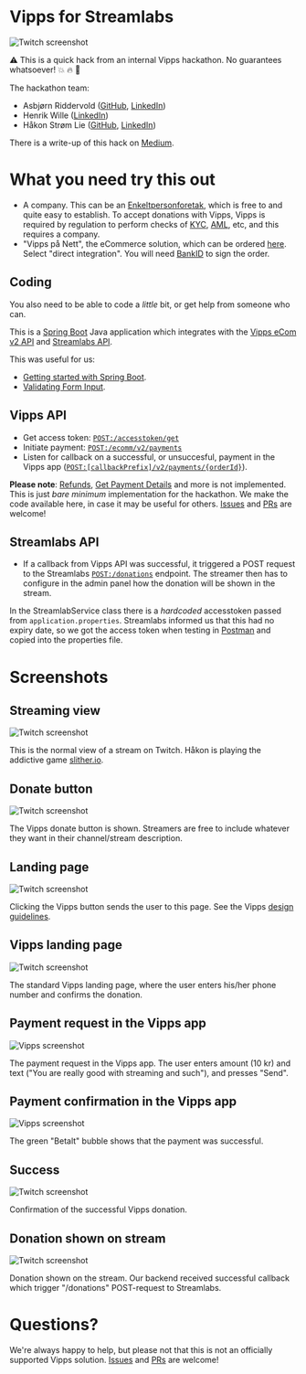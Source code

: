 # Vipps for Streamlabs

![Twitch screenshot](images/1-donate-button.png)

:warning: This is a quick hack from an internal Vipps hackathon. No guarantees whatsoever! :boom: :fire: :shit:

The hackathon team:
* Asbjørn Riddervold ([GitHub](https://github.com/aridder), [LinkedIn](https://www.linkedin.com/in/ariddervold/))
* Henrik Wille ([LinkedIn](https://www.linkedin.com/in/hwille/))
* Håkon Strøm Lie ([GitHub](https://github.com/Hakonslie), [LinkedIn](https://www.linkedin.com/in/hakonslie/))

There is a write-up of this hack on [Medium](https://medium.com/@ariddervold/vipps-for-streamlabs-8133fb204f8e).

# What you need try this out

* A company. This can be an [Enkeltpersonforetak](https://www.brreg.no/enkeltpersonforetak/registrere-et-enkeltpersonforetak/), which is free to and quite easy to establish. To accept donations with Vipps, Vipps is required by regulation to perform checks of [KYC](https://en.wikipedia.org/wiki/Know_your_customer), [AML](https://en.wikipedia.org/wiki/Money_laundering), etc, and this requires a company.
* "Vipps på Nett", the eCommerce solution, which can be ordered [here](https://www.vipps.no/bedrift/vipps-pa-nett). Select "direct integration". You will need [BankID](https://www.bankid.no/privat/) to sign the order.

## Coding

You also need to be able to code a _little_ bit, or get help from someone who can.

This is a
[Spring Boot](https://spring.io/projects/spring-boot)
Java application which integrates with the
[Vipps eCom v2 API](https://github.com/vippsas/vipps-ecom-api)
and
[Streamlabs API](https://dev.streamlabs.com/reference).

This was useful for us:
* [Getting started with Spring Boot](https://spring.io/guides/gs/spring-boot/).
* [Validating Form Input](https://spring.io/guides/gs/validating-form-input/).

## Vipps API

* Get access token: [`POST:/accesstoken/get`](https://vippsas.github.io/vipps-ecom-api/#/Authorization%20Service/fetchAuthorizationTokenUsingPost)
* Initiate payment: [`POST:/ecomm/v2/payments`](https://vippsas.github.io/vipps-ecom-api/#/Vipps%20eCom%20API/initiatePaymentV3UsingPOST)
* Listen for callback on a successful, or unsuccesful, payment in the Vipps app ([`POST:[callbackPrefix]/v2/payments/{orderId}`](https://vippsas.github.io/vipps-ecom-api/#/Endpoints%20required%20by%20Vipps%20from%20the%20merchant/transactionUpdateCallbackForRegularPaymentUsingPOST)).

**Please note**: [Refunds](https://vippsas.github.io/vipps-ecom-api/#/Vipps%20eCom%20API/refundPaymentUsingPOST),
[Get Payment Details](https://vippsas.github.io/vipps-ecom-api/#/Vipps%20eCom%20API/getPaymentDetailsUsingGET)
and more is not implemented.
This is just _bare minimum_ implementation for the hackathon.
We make the code available here, in case it may be useful for others.
[Issues](issues) and [PRs](pulls) are welcome!

## Streamlabs API

* If a callback from Vipps API was successful, it triggered a POST request to
the Streamlabs [`POST:/donations`](https://dev.streamlabs.com/reference#donations-1)
endpoint. The streamer then has to configure in the admin panel how the donation will be
shown in the stream.

In the StreamlabService class there is a _hardcoded_ accesstoken passed from
`application.properties`. Streamlabs informed us that this had no expiry date,
so we got the access token when testing in [Postman](https://www.getpostman.com)
and copied into the properties file.

# Screenshots

## Streaming view

![Twitch screenshot](images/0-streaming-view.png)

This is the normal view of a stream on Twitch.
Håkon is playing the addictive game [slither.io](http://slither.io).

## Donate button

![Twitch screenshot](images/1-donate-button.png)

The Vipps donate button is shown.
Streamers are free to include whatever they want in their channel/stream description.

## Landing page

![Twitch screenshot](images/2-landing-page.png)

Clicking the Vipps button sends the user to this page.
See the Vipps [design guidelines](https://github.com/vippsas/vipps-design-guidelines).

## Vipps landing page

![Twitch screenshot](images/3-vipps-landing-page.png)

The standard Vipps landing page, where the user enters his/her phone number
and confirms the donation.

## Payment request in the Vipps app

![Vipps screenshot](images/4-1-vipps-app-request.png)

The payment request in the Vipps app. The user enters amount (10 kr)
and text ("You are really good with streaming and such"), and presses "Send".

## Payment confirmation in the Vipps app

![Vipps screenshot](images/4-2-vipps-app-confirmation.png)

The green "Betalt" bubble shows that the payment was successful.

## Success

![Twitch screenshot](images/4-3-success.png)

Confirmation of the successful Vipps donation.

## Donation shown on stream

![Twitch screenshot](images/5-streamlabs-notification.png)

Donation shown on the stream.
Our backend received successful callback which trigger "/donations" POST-request to Streamlabs.

# Questions?

We're always happy to help, but please not that this is not an officially supported Vipps solution.
[Issues](issues) and [PRs](pulls) are welcome!
